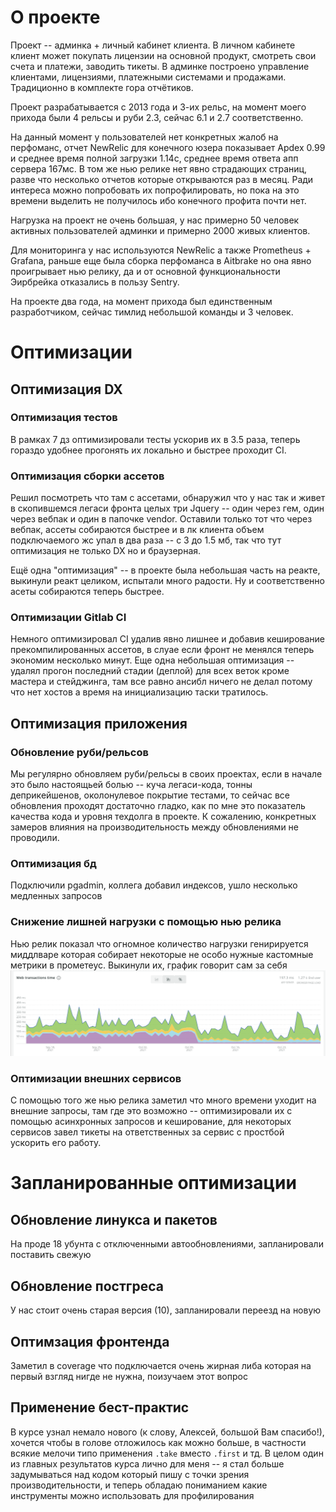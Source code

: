 # О проекте

Проект -- админка + личный кабинет клиента.
В личном кабинете клиент может покупать лицензии на основной продукт, смотреть свои счета и платежи, заводить тикеты.
В админке построено управление клиентами, лицензиями, платежными системами и продажами. Традиционно в комплекте гора отчётиков.

Проект разрабатывается с 2013 года и 3-их рельс, на момент моего прихода были 4 рельсы и руби 2.3, сейчас 6.1 и 2.7 соответственно.

На данный момент у пользователей нет конкретных жалоб на перфоманс, отчет NewRelic для конечного юзера показывает Apdex 0.99 и среднее время полной загрузки 1.14с, среднее время ответа апп сервера 167мс.
В том же нью релике нет явно страдающих страниц, разве что несколько отчетов которые открываются раз в месяц. Ради интереса можно попробовать их попрофилировать, но пока на это времени выделить не получилось ибо конечного профита почти нет.

Нагрузка на проект не очень большая, у нас примерно 50 человек активных пользователей админки и примерно 2000 живых клиентов.

Для мониторинга у нас используются NewRelic а также Prometheus + Grafana, раньше еще была сборка перфоманса в Aitbrake но она явно проигрывает нью релику, да и от основной функциональности Эирбрейка отказались в пользу Sentry.

На проекте два года, на момент прихода был единственным разработчиком, сейчас тимлид небольшой команды и 3 человек.

# Оптимизации

## Оптимизация DX

### Оптимизация тестов
В рамках 7 дз оптимизировали тесты ускорив их в 3.5 раза, теперь гораздо удобнее прогонять их локально и быстрее проходит CI.

### Оптимизация сборки ассетов

Решил посмотреть что там с ассетами, обнаружил что у нас так и живет в скопившемся легаси фронта целых три Jquery -- один через гем, один через вебпак и один в папочке vendor.
Оставили только тот что через вебпак, ассеты собираются быстрее и в лк клиента объем подключаемого жс упал в два раза -- с 3 до 1.5 мб, так что тут оптимизация не только DX но и браузерная.

Ещё одна "оптимизация" -- в проекте была небольшая часть на реакте, выкинули реакт целиком, испытали много радости. Ну и соответственно асеты собираются теперь быстрее.

### Оптимизации Gitlab CI

Немного оптимизировал CI удалив явно лишнее и добавив кеширование прекомпилированных ассетов, в слуае если фронт не менялся теперь экономим несколько минут.
Еще одна небольшая оптимизация -- удалял прогон последний стадии (деплой) для всех веток кроме мастера и стейджинга, там все равно ансибл ничего не делал потому что нет хостов а время на инициализацию таски тратилось.

## Оптимизация приложения

### Обновление руби/рельсов

Мы регулярно обновляем руби/рельсы в своих проектах, если в начале это было настоящьей болью -- куча легаси-кода, тонны деприкейшенов, околонулевое покрытие тестами, то сейчас все обновления проходят достаточно гладко, как по мне это показатель качества кода и уровня техдолга в проекте.
К сожалению, конкретных замеров влияния на производительность между обновлениями не проводили.

### Оптимизация бд

Подключили pgadmin, коллега добавил индексов, ушло несколько медленных запросов

### Снижение лишней нагрузки с помощью нью релика

Нью релик показал что огномное количество нагрузки генирируется миддлваре которая собирает некоторые не особо нужные кастомные метрики в прометеус.
Выкинули их, график говорит сам за себя
![img.png](img.png)

### Оптимизации внешних сервисов

С помощью того же нью релика заметил что много времени уходит на внешние запросы, там где это возможно -- оптимизировали их с помощью асинхронных запросов и кеширование, для некоторых сервисов завел тикеты на ответственных за сервис с простбой ускорить его работу.

# Запланированные оптимизации

## Обновление линукса и пакетов
На проде 18 убунта с отключенными автообновлениями, запланировали поставить свежую

## Обновление постгреса
У нас стоит очень старая версия (10), запланировали переезд на новую

## Оптимзация фронтенда
Заметил в coverage что подключается очень жирная либа которая на первый взгляд нигде не нужна, поизучаем этот вопрос

## Применение бест-практис
В курсе узнал немало нового (к слову, Алексей, большой Вам спасибо!), хочется чтобы в голове отложилось как можно больше, в частности всякие мелочи типо применения `.take` вместо `.first` и тд.
В целом один из главных результатов курса лично для меня -- я стал больше задумываться над кодом который пишу с точки зрения производительности, и теперь обладаю пониманием какие инструменты можно использовать для профилирования
